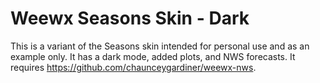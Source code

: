 # Weewx Seasons Skin - Dark

This is a variant of the Seasons skin intended for personal use and as an example only. It has a dark mode, added plots, and NWS forecasts. It requires <https://github.com/chaunceygardiner/weewx-nws>.

